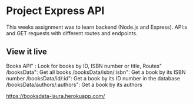# Project Express API

This weeks assignment was to learn backend (Node.js and Express). API:s and GET requests with different routes and endpoints.

## View it live

Books API" : Look for books by ID, ISBN number or title,
 Routes"
    /booksData": Get all books
    /booksData/isbn/:isbn": Get a book by its ISBN number
    /booksData/id/:id": Get a book by its ID number in the database
    /booksData/authors/:authors": Get a book by its authors

https://booksdata-laura.herokuapp.com/
